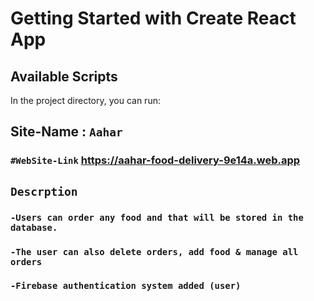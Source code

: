 # Getting Started with Create React App

## Available Scripts

In the project directory, you can run:


## Site-Name : `Aahar`

### `#WebSite-Link` https://aahar-food-delivery-9e14a.web.app


## `Descrption`
### `-Users can order any food and that will be stored in the database.`
### `-The user can also delete orders, add food & manage all orders`
### `-Firebase authentication system added (user)`

